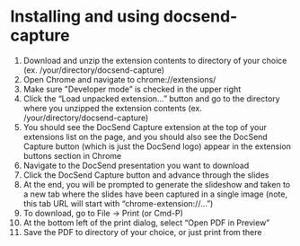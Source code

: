 # Installing and using docsend-capture

1. Download and unzip the extension contents to directory of your choice (ex. /your/directory/docsend-capture)
2. Open Chrome and navigate to chrome://extensions/
3. Make sure "Developer mode” is checked in the upper right
4. Click the “Load unpacked extension…” button and go to the directory where you unzipped the extension contents (ex. /your/directory/docsend-capture)
5. You should see the DocSend Capture extension at the top of your extensions list on the page, and you should also see the DocSend Capture button (which is just the DocSend logo) appear in the extension buttons section in Chrome
6. Navigate to the DocSend presentation you want to download
7. Click the DocSend Capture button and advance through the slides
8. At the end, you will be prompted to generate the slideshow and taken to a new tab where the slides have been captured in a single image (note, this tab URL will start with “chrome-extension://…”)
9. To download, go to File -> Print (or Cmd-P)
10. At the bottom left of the print dialog, select “Open PDF in Preview”
11. Save the PDF to directory of your choice, or just print from there
